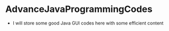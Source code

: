 # AdvanceJavaProgrammingCodes
- I will store some good Java GUI codes here with some efficient content
